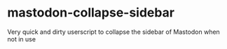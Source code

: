 # mastodon-collapse-sidebar
Very quick and dirty userscript to collapse the sidebar of Mastodon when not in use
